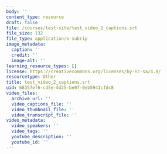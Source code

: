 ```yaml
---
body: ''
content_type: resource
draft: false
file: /courses/test-site/test_video_2_captions.srt
file_size: 132
file_type: application/x-subrip
image_metadata:
  caption: ''
  credit: ''
  image-alt: ''
learning_resource_types: []
license: https://creativecommons.org/licenses/by-nc-sa/4.0/
resourcetype: Other
title: test_video_2_captions.srt
uid: 68357ef6-cd5e-4d25-be07-0eb5941cfdc8
video_files:
  archive_url: ''
  video_captions_file: ''
  video_thumbnail_file: ''
  video_transcript_file: ''
video_metadata:
  video_speakers: ''
  video_tags: ''
  youtube_description: ''
  youtube_id: ''
---
```

